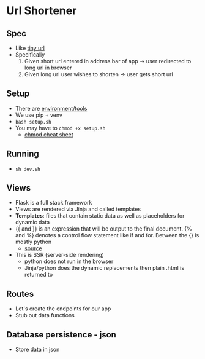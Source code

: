 # Url Shortener

## Spec

- Like [tiny url](https://tinyurl.com/app)
- Specifically
  1. Given short url entered in address bar of app -> user redirected to long url in browser
  2. Given long url user wishes to shorten -> user gets short url

## Setup

- There are [environment/tools](https://testdriven.io/blog/python-environments/)
- We use pip + venv
- `bash setup.sh`
- You may have to `chmod +x setup.sh`
  - [chmod cheat sheet](https://quickref.me/chmod)

## Running

- `sh dev.sh`

## Views

- Flask is a full stack framework
- Views are rendered via Jinja and called templates
- **Templates**: files that contain static data as well as placeholders for dynamic data
- {{ and }} is an expression that will be output to the final document. {% and %} denotes a control flow statement like if and for. Between the {} is mostly python
  - [source](https://flask.palletsprojects.com/en/2.2.x/tutorial/templates/)
- This is SSR (server-side rendering)
  - python does not run in the browser
  - Jinja/python does the dynamic replacements then plain .html is returned to

## Routes

- Let's create the endpoints for our app
- Stub out data functions


## Database persistence - json
- Store data in json